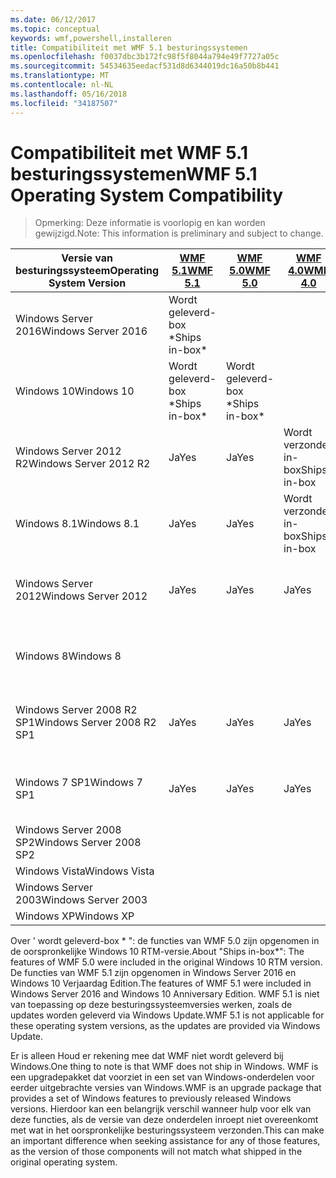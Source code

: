 ```yaml
---
ms.date: 06/12/2017
ms.topic: conceptual
keywords: wmf,powershell,installeren
title: Compatibiliteit met WMF 5.1 besturingssystemen
ms.openlocfilehash: f0037dbc3b172fc98f5f8044a794e49f7727a05c
ms.sourcegitcommit: 54534635eedacf531d8d6344019dc16a50b8b441
ms.translationtype: MT
ms.contentlocale: nl-NL
ms.lasthandoff: 05/16/2018
ms.locfileid: "34187507"
---
```

# <a name="wmf-51-operating-system-compatibility"></a><span data-ttu-id="0e6cf-103">Compatibiliteit met WMF 5.1 besturingssystemen</span><span class="sxs-lookup"><span data-stu-id="0e6cf-103">WMF 5.1 Operating System Compatibility</span></span> #

> <span data-ttu-id="0e6cf-104">Opmerking: Deze informatie is voorlopig en kan worden gewijzigd.</span><span class="sxs-lookup"><span data-stu-id="0e6cf-104">Note: This information is preliminary and subject to change.</span></span>

| <span data-ttu-id="0e6cf-105">Versie van besturingssysteem</span><span class="sxs-lookup"><span data-stu-id="0e6cf-105">Operating System Version</span></span> | [<span data-ttu-id="0e6cf-106">WMF 5.1</span><span class="sxs-lookup"><span data-stu-id="0e6cf-106">WMF 5.1</span></span>](https://aka.ms/wmf51download) | [<span data-ttu-id="0e6cf-107">WMF 5.0</span><span class="sxs-lookup"><span data-stu-id="0e6cf-107">WMF 5.0</span></span>](https://aka.ms/wmf5download) | [<span data-ttu-id="0e6cf-108">WMF 4.0</span><span class="sxs-lookup"><span data-stu-id="0e6cf-108">WMF 4.0</span></span>](https://aka.ms/wmf4download) |  [<span data-ttu-id="0e6cf-109">WMF 3.0</span><span class="sxs-lookup"><span data-stu-id="0e6cf-109">WMF 3.0</span></span>](https://aka.ms/wmf3download) | [<span data-ttu-id="0e6cf-110">WMF 2.0</span><span class="sxs-lookup"><span data-stu-id="0e6cf-110">WMF 2.0</span></span>](https://aka.ms/wmf2download) |
| ------------------------ | ----------- | ----------- | ----------- | ------------ |  ------------- |
| <span data-ttu-id="0e6cf-111">Windows Server 2016</span><span class="sxs-lookup"><span data-stu-id="0e6cf-111">Windows Server 2016</span></span> | <span data-ttu-id="0e6cf-112">Wordt geleverd-box \*</span><span class="sxs-lookup"><span data-stu-id="0e6cf-112">Ships in-box\*</span></span> |  |  |  |  |
| <span data-ttu-id="0e6cf-113">Windows 10</span><span class="sxs-lookup"><span data-stu-id="0e6cf-113">Windows 10</span></span> | <span data-ttu-id="0e6cf-114">Wordt geleverd-box \*</span><span class="sxs-lookup"><span data-stu-id="0e6cf-114">Ships in-box\*</span></span> | <span data-ttu-id="0e6cf-115">Wordt geleverd-box \*</span><span class="sxs-lookup"><span data-stu-id="0e6cf-115">Ships in-box\*</span></span>  | | | |
| <span data-ttu-id="0e6cf-116">Windows Server 2012 R2</span><span class="sxs-lookup"><span data-stu-id="0e6cf-116">Windows Server 2012 R2</span></span>| <span data-ttu-id="0e6cf-117">Ja</span><span class="sxs-lookup"><span data-stu-id="0e6cf-117">Yes</span></span> | <span data-ttu-id="0e6cf-118">Ja</span><span class="sxs-lookup"><span data-stu-id="0e6cf-118">Yes</span></span> | <span data-ttu-id="0e6cf-119">Wordt verzonden in-box</span><span class="sxs-lookup"><span data-stu-id="0e6cf-119">Ships in-box</span></span> |  |  |
| <span data-ttu-id="0e6cf-120">Windows 8.1</span><span class="sxs-lookup"><span data-stu-id="0e6cf-120">Windows 8.1</span></span> | <span data-ttu-id="0e6cf-121">Ja</span><span class="sxs-lookup"><span data-stu-id="0e6cf-121">Yes</span></span> | <span data-ttu-id="0e6cf-122">Ja</span><span class="sxs-lookup"><span data-stu-id="0e6cf-122">Yes</span></span> |  <span data-ttu-id="0e6cf-123">Wordt verzonden in-box</span><span class="sxs-lookup"><span data-stu-id="0e6cf-123">Ships in-box</span></span> |  |  |
| <span data-ttu-id="0e6cf-124">Windows Server 2012</span><span class="sxs-lookup"><span data-stu-id="0e6cf-124">Windows Server 2012</span></span> | <span data-ttu-id="0e6cf-125">Ja</span><span class="sxs-lookup"><span data-stu-id="0e6cf-125">Yes</span></span> | <span data-ttu-id="0e6cf-126">Ja</span><span class="sxs-lookup"><span data-stu-id="0e6cf-126">Yes</span></span> | <span data-ttu-id="0e6cf-127">Ja</span><span class="sxs-lookup"><span data-stu-id="0e6cf-127">Yes</span></span> |  <span data-ttu-id="0e6cf-128">Wordt verzonden in-box</span><span class="sxs-lookup"><span data-stu-id="0e6cf-128">Ships in-box</span></span> | |
| <span data-ttu-id="0e6cf-129">Windows 8</span><span class="sxs-lookup"><span data-stu-id="0e6cf-129">Windows 8</span></span> |  |  |  | <span data-ttu-id="0e6cf-130">Wordt verzonden in-box</span><span class="sxs-lookup"><span data-stu-id="0e6cf-130">Ships in-box</span></span> | |
| <span data-ttu-id="0e6cf-131">Windows Server 2008 R2 SP1</span><span class="sxs-lookup"><span data-stu-id="0e6cf-131">Windows Server 2008 R2 SP1</span></span> | <span data-ttu-id="0e6cf-132">Ja</span><span class="sxs-lookup"><span data-stu-id="0e6cf-132">Yes</span></span> | <span data-ttu-id="0e6cf-133">Ja</span><span class="sxs-lookup"><span data-stu-id="0e6cf-133">Yes</span></span> | <span data-ttu-id="0e6cf-134">Ja</span><span class="sxs-lookup"><span data-stu-id="0e6cf-134">Yes</span></span> |  <span data-ttu-id="0e6cf-135">Ja</span><span class="sxs-lookup"><span data-stu-id="0e6cf-135">Yes</span></span>| <span data-ttu-id="0e6cf-136">Wordt verzonden in-box</span><span class="sxs-lookup"><span data-stu-id="0e6cf-136">Ships in-box</span></span> |
| <span data-ttu-id="0e6cf-137">Windows 7 SP1</span><span class="sxs-lookup"><span data-stu-id="0e6cf-137">Windows 7 SP1</span></span>  | <span data-ttu-id="0e6cf-138">Ja</span><span class="sxs-lookup"><span data-stu-id="0e6cf-138">Yes</span></span> | <span data-ttu-id="0e6cf-139">Ja</span><span class="sxs-lookup"><span data-stu-id="0e6cf-139">Yes</span></span> | <span data-ttu-id="0e6cf-140">Ja</span><span class="sxs-lookup"><span data-stu-id="0e6cf-140">Yes</span></span> | <span data-ttu-id="0e6cf-141">Ja</span><span class="sxs-lookup"><span data-stu-id="0e6cf-141">Yes</span></span> | <span data-ttu-id="0e6cf-142">Wordt verzonden in-box</span><span class="sxs-lookup"><span data-stu-id="0e6cf-142">Ships in-box</span></span> |
| <span data-ttu-id="0e6cf-143">Windows Server 2008 SP2</span><span class="sxs-lookup"><span data-stu-id="0e6cf-143">Windows Server 2008 SP2</span></span> | | | | <span data-ttu-id="0e6cf-144">Ja</span><span class="sxs-lookup"><span data-stu-id="0e6cf-144">Yes</span></span> | <span data-ttu-id="0e6cf-145">Ja</span><span class="sxs-lookup"><span data-stu-id="0e6cf-145">Yes</span></span> |
| <span data-ttu-id="0e6cf-146">Windows Vista</span><span class="sxs-lookup"><span data-stu-id="0e6cf-146">Windows Vista</span></span> | | | | | <span data-ttu-id="0e6cf-147">Ja</span><span class="sxs-lookup"><span data-stu-id="0e6cf-147">Yes</span></span> |
| <span data-ttu-id="0e6cf-148">Windows Server 2003</span><span class="sxs-lookup"><span data-stu-id="0e6cf-148">Windows Server 2003</span></span>| | | |  | <span data-ttu-id="0e6cf-149">Ja</span><span class="sxs-lookup"><span data-stu-id="0e6cf-149">Yes</span></span> |
| <span data-ttu-id="0e6cf-150">Windows XP</span><span class="sxs-lookup"><span data-stu-id="0e6cf-150">Windows XP</span></span> | | | |  | <span data-ttu-id="0e6cf-151">Ja</span><span class="sxs-lookup"><span data-stu-id="0e6cf-151">Yes</span></span> |


<span data-ttu-id="0e6cf-152">Over ' wordt geleverd-box \* ": de functies van WMF 5.0 zijn opgenomen in de oorspronkelijke Windows 10 RTM-versie.</span><span class="sxs-lookup"><span data-stu-id="0e6cf-152">About "Ships in-box\*": The features of WMF 5.0 were included in the original Windows 10 RTM version.</span></span>
<span data-ttu-id="0e6cf-153">De functies van WMF 5.1 zijn opgenomen in Windows Server 2016 en Windows 10 Verjaardag Edition.</span><span class="sxs-lookup"><span data-stu-id="0e6cf-153">The features of WMF 5.1 were included in Windows Server 2016 and Windows 10 Anniversary Edition.</span></span>
<span data-ttu-id="0e6cf-154">WMF 5.1 is niet van toepassing op deze besturingssysteemversies werken, zoals de updates worden geleverd via Windows Update.</span><span class="sxs-lookup"><span data-stu-id="0e6cf-154">WMF 5.1 is not applicable for these operating system versions, as the updates are provided via Windows Update.</span></span>


<span data-ttu-id="0e6cf-155">Er is alleen Houd er rekening mee dat WMF niet wordt geleverd bij Windows.</span><span class="sxs-lookup"><span data-stu-id="0e6cf-155">One thing to note is that WMF does not ship in Windows.</span></span>
<span data-ttu-id="0e6cf-156">WMF is een upgradepakket dat voorziet in een set van Windows-onderdelen voor eerder uitgebrachte versies van Windows.</span><span class="sxs-lookup"><span data-stu-id="0e6cf-156">WMF is an upgrade package that provides a set of Windows features to previously released Windows versions.</span></span>
<span data-ttu-id="0e6cf-157">Hierdoor kan een belangrijk verschil wanneer hulp voor elk van deze functies, als de versie van deze onderdelen inroept niet overeenkomt met wat in het oorspronkelijke besturingssysteem verzonden.</span><span class="sxs-lookup"><span data-stu-id="0e6cf-157">This can make an important difference when seeking assistance for any of those features, as the version of those components will not match what shipped in the original operating system.</span></span>
